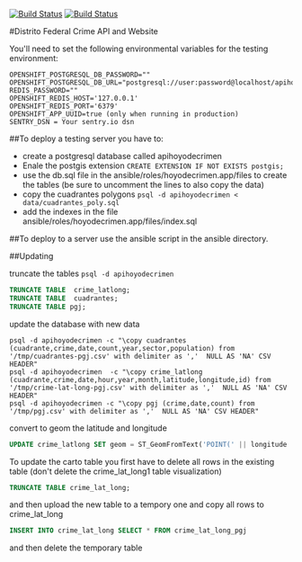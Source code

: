 [![Build Status](https://travis-ci.org/diegovalle/hoyodecrimen.api.svg?branch=master)](https://travis-ci.org/diegovalle/hoyodecrimen.api)
[![Build Status](https://circleci.com/gh/diegovalle/hoyodecrimen.api.png?style=shield&circle-token=:circle-token)](https://circleci.com/gh/diegovalle/hoyodecrimen.api)

#Distrito Federal Crime API and Website

You'll need to set the following environmental variables for the testing environment:

```
OPENSHIFT_POSTGRESQL_DB_PASSWORD=""
OPENSHIFT_POSTGRESQL_DB_URL="postgresql://user:password@localhost/apihoyodecrimen"
REDIS_PASSWORD=""
OPENSHIFT_REDIS_HOST='127.0.0.1'
OPENSHIFT_REDIS_PORT='6379'
OPENSHIFT_APP_UUID=true (only when running in production)
SENTRY_DSN = Your sentry.io dsn
```

##To deploy a testing server you have to:

* create a postgresql database called apihoyodecrimen
* Enale the postgis extension ```CREATE EXTENSION IF NOT EXISTS postgis;```
* use the db.sql file in the ansible/roles/hoyodecrimen.app/files to create the tables (be sure to uncomment the lines to
also copy the data)
* copy the cuadrantes polygons ```psql -d apihoyodecrimen < data/cuadrantes_poly.sql```
* add the indexes in the file ansible/roles/hoyodecrimen.app/files/index.sql



##To deploy to a server use the ansible script in the ansible directory.


##Updating

truncate the tables `psql -d apihoyodecrimen`

```sql
TRUNCATE TABLE  crime_latlong;
TRUNCATE TABLE  cuadrantes;
TRUNCATE TABLE pgj;
```

update the database with new data

```
psql -d apihoyodecrimen -c "\copy cuadrantes (cuadrante,crime,date,count,year,sector,population) from '/tmp/cuadrantes-pgj.csv' with delimiter as ','  NULL AS 'NA' CSV HEADER"
psql -d apihoyodecrimen  -c "\copy crime_latlong  (cuadrante,crime,date,hour,year,month,latitude,longitude,id) from '/tmp/crime-lat-long-pgj.csv' with delimiter as ','  NULL AS 'NA' CSV HEADER"
psql -d apihoyodecrimen -c "\copy pgj (crime,date,count) from '/tmp/pgj.csv' with delimiter as ','  NULL AS 'NA' CSV HEADER"
```

convert to geom the latitude and longitude

```sql
UPDATE crime_latlong SET geom = ST_GeomFromText('POINT(' || longitude || ' ' || latitude || ')',4326);
```



To update the carto table you first have to delete all rows in the existing table (don't delete the crime_lat_long1 table visualization)

```sql
TRUNCATE TABLE crime_lat_long;
```

and then upload the new table to a tempory one and copy all rows to crime_lat_long

```sql
INSERT INTO crime_lat_long SELECT * FROM crime_lat_long_pgj
```

and then delete the temporary table
